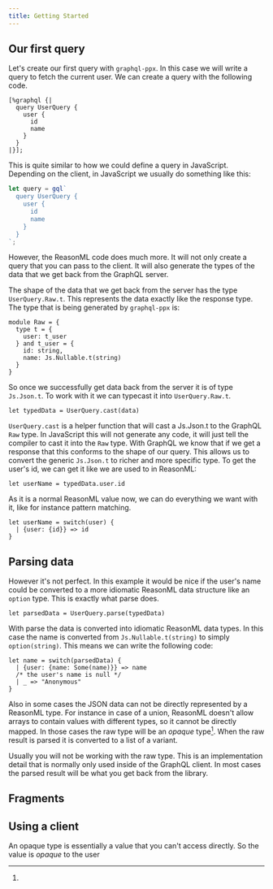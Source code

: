 ```yaml
---
title: Getting Started
---
```


## Our first query

Let's create our first query with `graphql-ppx`. In this case we will write a
query to fetch the current user. We can create a query with the following code.

```reason
[%graphql {|
  query UserQuery {
    user {
      id
      name
    }
  }
|}];
```

This is quite similar to how we could define a query in JavaScript. Depending on
the client, in JavaScript we usually do something like this:

```js
let query = gql`
  query UserQuery {
    user {
      id
      name
    }
  }
`;
```

However, the ReasonML code does much more. It will not only create a query that
you can pass to the client. It will also generate the types of the data that we
get back from the GraphQL server.

The shape of the data that we get back from the server has the type
`UserQuery.Raw.t`. This represents the data exactly like the response type. The
type that is being generated by `graphql-ppx` is:

```reason
module Raw = {
  type t = {
    user: t_user
  } and t_user = {
    id: string,
    name: Js.Nullable.t(string)
  }
}
```

So once we successfully get data back from the server it is of type `Js.Json.t`.
To work with it we can typecast it into `UserQuery.Raw.t`.

```reason
let typedData = UserQuery.cast(data)
```

`UserQuery.cast` is a helper function that will cast a Js.Json.t to the GraphQL
`Raw` type. In JavaScript this will not generate any code, it will just tell the
compiler to cast it into the `Raw` type. With GraphQL we know that if we get a
response that this conforms to the shape of our query. This allows us to convert
the generic `Js.Json.t` to richer and more specific type. To get the user's id,
we can get it like we are used to in ReasonML:

```reason
let userName = typedData.user.id
```

As it is a normal ReasonML value now, we can do everything we want with it, like
for instance pattern matching.

```reason
let userName = switch(user) {
  | {user: {id}} => id
}
```

## Parsing data

However it's not perfect. In this example it would be nice if the user's name
could be converted to a more idiomatic ReasonML data structure like an `option`
type. This is exactly what parse does.

```reason
let parsedData = UserQuery.parse(typedData)
```

With parse the data is converted into idiomatic ReasonML data types. In this
case the name is converted from `Js.Nullable.t(string)` to simply
`option(string)`. This means we can write the following code:

```reason
let name = switch(parsedData) {
  | {user: {name: Some(name)}} => name
  /* the user's name is null */
  | _ => "Anonymous"
}
```

Also in some cases the JSON data can not be directly represented by a ReasonML
type. For instance in case of a union, ReasonML doesn't allow arrays to contain
values with different types, so it cannot be directly mapped. In those cases the
raw type will be an _opaque_ type[^1]. When the raw result is parsed it is
converted to a list of a variant.

Usually you will not be working with the raw type. This is an implementation
detail that is normally only used inside of the GraphQL client. In most cases
the parsed result will be what you get back from the library.

## Fragments

## Using a client

[^1]:
  An opaque type is essentially a value that you can't access directly. So the
  value is _opaque_ to the user
